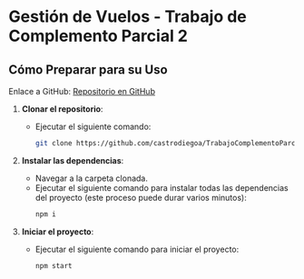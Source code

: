 # Gestión de Vuelos - Trabajo de Complemento Parcial 2

## Cómo Preparar para su Uso

Enlace a GitHub: [Repositorio en GitHub](https://github.com/castrodiegoa/TrabajoComplementoParcial2)

1. **Clonar el repositorio**:
   - Ejecutar el siguiente comando:
     ```bash
     git clone https://github.com/castrodiegoa/TrabajoComplementoParcial2
     ```

2. **Instalar las dependencias**:
   - Navegar a la carpeta clonada.
   - Ejecutar el siguiente comando para instalar todas las dependencias del proyecto (este proceso puede durar varios minutos):
     ```bash
     npm i
     ```

3. **Iniciar el proyecto**:
   - Ejecutar el siguiente comando para iniciar el proyecto:
     ```bash
     npm start
     ```